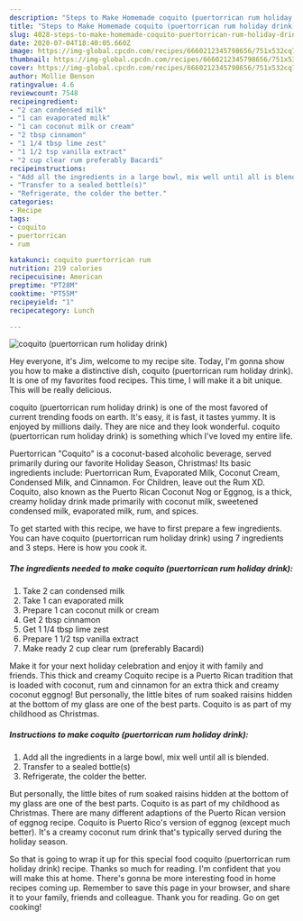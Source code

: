 ```yaml
---
description: "Steps to Make Homemade coquito (puertorrican rum holiday drink)"
title: "Steps to Make Homemade coquito (puertorrican rum holiday drink)"
slug: 4028-steps-to-make-homemade-coquito-puertorrican-rum-holiday-drink
date: 2020-07-04T18:40:05.660Z
image: https://img-global.cpcdn.com/recipes/6660212345798656/751x532cq70/coquito-puertorrican-rum-holiday-drink-recipe-main-photo.jpg
thumbnail: https://img-global.cpcdn.com/recipes/6660212345798656/751x532cq70/coquito-puertorrican-rum-holiday-drink-recipe-main-photo.jpg
cover: https://img-global.cpcdn.com/recipes/6660212345798656/751x532cq70/coquito-puertorrican-rum-holiday-drink-recipe-main-photo.jpg
author: Mollie Benson
ratingvalue: 4.6
reviewcount: 7548
recipeingredient:
- "2 can condensed milk"
- "1 can evaporated milk"
- "1 can coconut milk or cream"
- "2 tbsp cinnamon"
- "1 1/4 tbsp lime zest"
- "1 1/2 tsp vanilla extract"
- "2 cup clear rum preferably Bacardi"
recipeinstructions:
- "Add all the ingredients in a large bowl, mix well until all is blended."
- "Transfer to a sealed bottle(s)"
- "Refrigerate, the colder the better."
categories:
- Recipe
tags:
- coquito
- puertorrican
- rum

katakunci: coquito puertorrican rum 
nutrition: 219 calories
recipecuisine: American
preptime: "PT28M"
cooktime: "PT55M"
recipeyield: "1"
recipecategory: Lunch

---
```



![coquito (puertorrican rum holiday drink)](https://img-global.cpcdn.com/recipes/6660212345798656/751x532cq70/coquito-puertorrican-rum-holiday-drink-recipe-main-photo.jpg)

Hey everyone, it's Jim, welcome to my recipe site. Today, I'm gonna show you how to make a distinctive dish, coquito (puertorrican rum holiday drink). It is one of my favorites food recipes. This time, I will make it a bit unique. This will be really delicious.

coquito (puertorrican rum holiday drink) is one of the most favored of current trending foods on earth. It's easy, it is fast, it tastes yummy. It is enjoyed by millions daily. They are nice and they look wonderful. coquito (puertorrican rum holiday drink) is something which I've loved my entire life.

Puertorrican &#34;Coquito&#34; is a coconut-based alcoholic beverage, served primarily during our favorite Holiday Season, Christmas! Its basic ingredients include: Puertorrican Rum, Evaporated Milk, Coconut Cream, Condensed Milk, and Cinnamon. For Children, leave out the Rum XD. Coquito, also known as the Puerto Rican Coconut Nog or Eggnog, is a thick, creamy holiday drink made primarily with coconut milk, sweetened condensed milk, evaporated milk, rum, and spices.


To get started with this recipe, we have to first prepare a few ingredients. You can have coquito (puertorrican rum holiday drink) using 7 ingredients and 3 steps. Here is how you cook it.

<!--inarticleads1-->

##### The ingredients needed to make coquito (puertorrican rum holiday drink):

1. Take 2 can condensed milk
1. Take 1 can evaporated milk
1. Prepare 1 can coconut milk or cream
1. Get 2 tbsp cinnamon
1. Get 1 1/4 tbsp lime zest
1. Prepare 1 1/2 tsp vanilla extract
1. Make ready 2 cup clear rum (preferably Bacardi)


Make it for your next holiday celebration and enjoy it with family and friends. This thick and creamy Coquito recipe is a Puerto Rican tradition that is loaded with coconut, rum and cinnamon for an extra thick and creamy coconut eggnog! But personally, the little bites of rum soaked raisins hidden at the bottom of my glass are one of the best parts. Coquito is as part of my childhood as Christmas. 

<!--inarticleads2-->

##### Instructions to make coquito (puertorrican rum holiday drink):

1. Add all the ingredients in a large bowl, mix well until all is blended.
1. Transfer to a sealed bottle(s)
1. Refrigerate, the colder the better.


But personally, the little bites of rum soaked raisins hidden at the bottom of my glass are one of the best parts. Coquito is as part of my childhood as Christmas. There are many different adaptions of the Puerto Rican version of eggnog recipe. Coquito is Puerto Rico&#39;s version of eggnog (except much better). It&#39;s a creamy coconut rum drink that&#39;s typically served during the holiday season. 

So that is going to wrap it up for this special food coquito (puertorrican rum holiday drink) recipe. Thanks so much for reading. I'm confident that you will make this at home. There's gonna be more interesting food in home recipes coming up. Remember to save this page in your browser, and share it to your family, friends and colleague. Thank you for reading. Go on get cooking!

